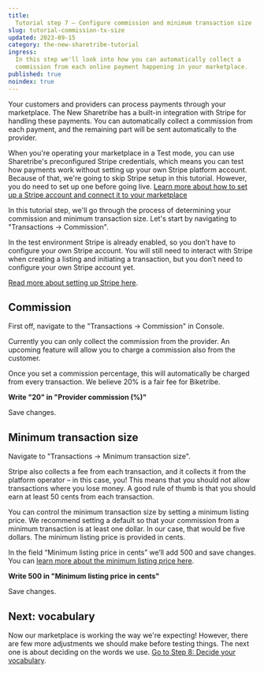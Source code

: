 ```yaml
---
title:
  Tutorial step 7 – Configure commission and minimum transaction size
slug: tutorial-commission-tx-size
updated: 2023-09-15
category: the-new-sharetribe-tutorial
ingress:
  In this step we'll look into how you can automatically collect a
  commission from each online payment happening in your marketplace.
published: true
noindex: true
---
```


Your customers and providers can process payments through your
marketplace. The New Sharetribe has a built-in integration with Stripe
for handling these payments. You can automatically collect a commission
from each payment, and the remaining part will be sent automatically to
the provider.

When you're operating your marketplace in a Test mode, you can use
Sharetribe's preconfigured Stripe credentials, which means you can test
how payments work without setting up your own Stripe platform account.
Because of that, we're going to skip Stripe setup in this tutorial.
However, you do need to set up one before going live.
[Learn more about how to set up a Stripe account and connect it to your marketplace](../how-to-stripe)

In this tutorial step, we'll go through the process of determining your
commission and minimum transaction size. Let's start by navigating to
"Transactions → Commission".

In the test environment Stripe is already enabled, so you don’t have to
configure your own Stripe account. You will still need to interact with
Stripe when creating a listing and initiating a transaction, but you
don’t need to configure your own Stripe account yet.

[Read more about setting up Stripe here](https://www.sharetribe.com/docs/the-new-sharetribe/how-to-stripe/).

## Commission

First off, navigate to the "Transactions → Commission" in Console.

Currently you can only collect the commission from the provider. An
upcoming feature will allow you to charge a commission also from the
customer.

Once you set a commission percentage, this will automatically be charged
from every transaction. We believe 20% is a fair fee for Biketribe.

**Write "20" in "Provider commission (%)"**

Save changes.

## Minimum transaction size

Navigate to "Transactions → Minimum transaction size".

Stripe also collects a fee from each transaction, and it collects it
from the platform operator – in this case, you! This means that you
should not allow transactions where you lose money. A good rule of thumb
is that you should earn at least 50 cents from each transaction.

You can control the minimum transaction size by setting a minimum
listing price. We recommend setting a default so that your commission
from a minimum transaction is at least one dollar. In our case, that
would be five dollars. The minimum listing price is provided in cents.

In the field “Minimum listing price in cents” we’ll add 500 and save
changes. You can
[learn more about the minimum listing price here](https://www.sharetribe.com/docs/the-new-sharetribe/what-is-the-minimum-transaction-size).

**Write 500 in "Minimum listing price in cents"**

Save changes.

## Next: vocabulary

Now our marketplace is working the way we're expecting! However, there
are few more adjustments we should make before testing things. The next
one is about deciding on the words we use.
[Go to Step 8: Decide your vocabulary](/the-new-sharetribe/tutorial-microcopy/).
